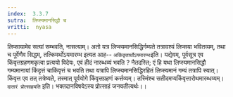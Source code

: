 ```yaml
---
index:  3.3.7
sutra:  लिप्स्यमानसिद्धौ च
vritti:  nyasa
---
```


लिप्सायामेव सत्यां सम्भवति, नासत्याम्। अतो यत्र लिप्स्यमानसिद्धिर्गम्यते तत्रावश्यं लिप्सया भवितव्यम्, तथा च पूर्वेणैव सिद्धम्, तत्किमर्थोऽयमारम्भ इत्यत आह-- `अकिंवृत्तार्थोऽयमारम्भः`इति। यद्येवम्, पूर्वसूत्र एव किंवृत्तग्रहणमकृत्वा प्रत्ययो विदेयः, एवं हीदं नारब्धव्यं भवति ? नैतदस्ति; एं हि यथा लिप्स्यमानसिद्धौ गम्यमानायां किंदृत्तं चाकिंवृत्तं च भवति तथा यत्रापि लिप्स्यमानसिद्धिरहितं लिप्स्यमानं गम्यं तत्रापि स्यात्। किंवृत्त एव तत् तत्रेष्यते, तस्मात् पूर्वयोगे किंवृत्तग्रहणं कर्त्तव्यम्। तस्मिंश्च सतीदमप्यकिंवृत्तारोथमारब्धव्यम्। `दातारं प्रोत्साहयति` इति। भक्तदानविषयेऽस्य प्रोत्साहं जनयतीत्यर्थः।।

